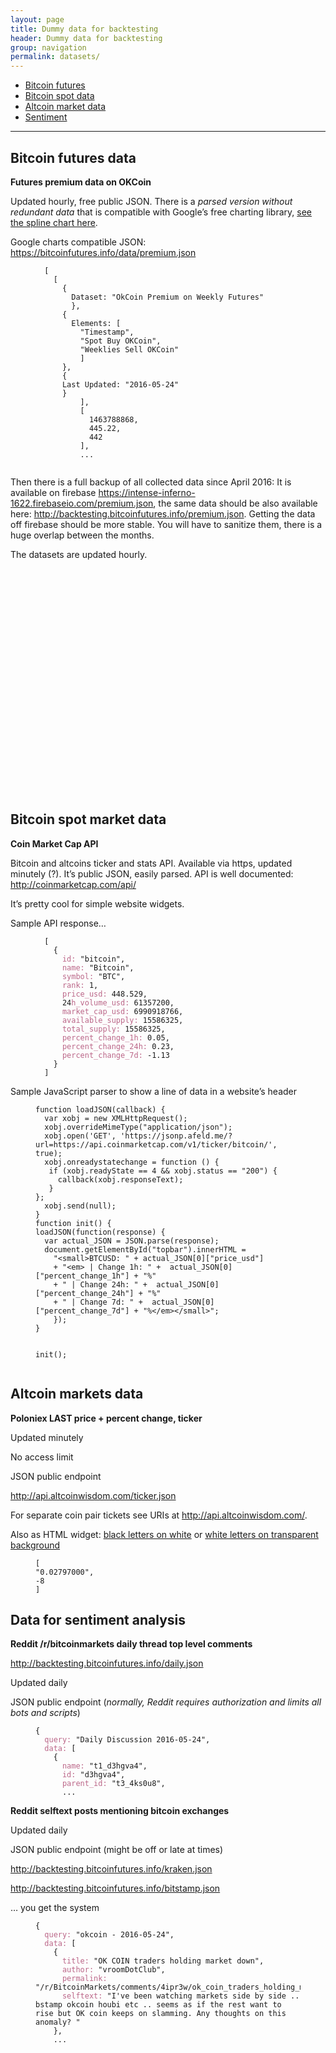 ```yaml
---
layout: page
title: Dummy data for backtesting
header: Dummy data for backtesting
group: navigation
permalink: datasets/
---
```



<ul>
  <li><a href="#bitcoin-futures-data">Bitcoin futures</a></li>
  <li><a href="#bitcoin-spot-market-data">Bitcoin spot data</a></li>
  <li><a href="#altcoin-markets-data">Altcoin market data</a></li>
  <li><a href="#data-for-sentiment-analysis">Sentiment</a></li>
</ul>

<hr />

<h2 id="bitcoin-futures-data">Bitcoin futures data</h2>

<p><strong>Futures premium data on OKCoin</strong></p>

<p>Updated hourly, free public JSON. There is a <em>parsed version without redundant data</em> that is compatible with Google’s free charting library, <a href="https://bitcoinfutures.info/data/premium/">see the spline chart here</a>.</p>

<p>Google charts compatible JSON: <a href="https://bitcoinfutures.info/data/premium.json">https://bitcoinfutures.info/data/premium.json</a></p>

<figure class="highlight"><pre><code class="language-ruby" data-lang="ruby">  <span class="p">[</span>
    <span class="p">[</span>
      <span class="p">{</span>
        <span class="no">Dataset</span><span class="p">:</span> <span class="s2">"OkCoin Premium on Weekly Futures"</span>
        <span class="p">},</span>
      <span class="p">{</span>
        <span class="no">Elements</span><span class="p">:</span> <span class="p">[</span>
          <span class="s2">"Timestamp"</span><span class="p">,</span>
          <span class="s2">"Spot Buy OKCoin"</span><span class="p">,</span>
          <span class="s2">"Weeklies Sell OKCoin"</span>
          <span class="p">]</span>
      <span class="p">},</span>
      <span class="p">{</span>
      <span class="no">Last</span> <span class="no">Updated</span><span class="p">:</span> <span class="s2">"2016-05-24"</span>
      <span class="p">}</span>
          <span class="p">],</span>
          <span class="p">[</span>
            <span class="mi">1463788868</span><span class="p">,</span>
            <span class="mi">445</span><span class="o">.</span><span class="mi">22</span><span class="p">,</span>
            <span class="mi">442</span>
          <span class="p">],</span>
          <span class="p">.</span><span class="nf">.</span><span class="o">.</span>
          </code></pre></figure>

<p>Then there is a full backup of all collected data since April 2016: It is available on firebase <a href="https://intense-inferno-1622.firebaseio.com/premium.json">https://intense-inferno-1622.firebaseio.com/premium.json</a>, the same data should be also available here: <a href="http://backtesting.bitcoinfutures.info/premium.json">http://backtesting.bitcoinfutures.info/premium.json</a>. Getting the data off firebase should be more stable. You will have to sanitize them, there is a huge overlap between the months.</p>

<p>The datasets are updated hourly.</p>

<script type="text/javascript" src="https://www.gstatic.com/charts/loader.js"></script>

<script type="text/javascript">
      google.charts.load('current', {'packages':['corechart']});
      google.charts.setOnLoadCallback(drawChart);

      function drawChart() {


        var jsonData = $.ajax({
              url: "https://jsonp.afeld.me/?url=https://bitcoinfutures.info/data/premium.json",
              dataType: "json",
              async: false
              }).responseText;

        var data = google.visualization.arrayToDataTable($.parseJSON(jsonData), false);


        var options = {
          title: 'Futures Premium - Spot Buy vs. Weeklies Sell, OKCoin',
          curveType: 'function',
          legend: { position: 'bottom' },
         hAxis: { textPosition: 'none' }
        };

        var chart = new google.visualization.LineChart(document.getElementById('curve_chart'));

        chart.draw(data, options);
      }
</script>

<div id="curve_chart" style="width: 100%; min-height: 360px;"></div>

<h2 id="bitcoin-spot-market-data">Bitcoin spot market data</h2>

<p><strong>Coin Market Cap API</strong></p>

<p>Bitcoin and altcoins ticker and stats API. Available via https, updated minutely (?). It’s public JSON, easily parsed. API is well documented: <a href="http://coinmarketcap.com/api/">http://coinmarketcap.com/api/</a></p>

<p>It’s pretty cool for  simple website widgets.</p>

<p>Sample API response…</p>

<figure class="highlight"><pre><code class="language-ruby" data-lang="ruby">  <span class="p">[</span>
    <span class="p">{</span>
      <span class="ss">id: </span><span class="s2">"bitcoin"</span><span class="p">,</span>
      <span class="ss">name: </span><span class="s2">"Bitcoin"</span><span class="p">,</span>
      <span class="ss">symbol: </span><span class="s2">"BTC"</span><span class="p">,</span>
      <span class="ss">rank: </span><span class="mi">1</span><span class="p">,</span>
      <span class="ss">price_usd: </span><span class="mi">448</span><span class="o">.</span><span class="mi">529</span><span class="p">,</span>
      <span class="mi">24</span><span class="ss">h_volume_usd: </span><span class="mi">61357200</span><span class="p">,</span>
      <span class="ss">market_cap_usd: </span><span class="mi">6990918766</span><span class="p">,</span>
      <span class="ss">available_supply: </span><span class="mi">15586325</span><span class="p">,</span>
      <span class="ss">total_supply: </span><span class="mi">15586325</span><span class="p">,</span>
      <span class="ss">percent_change_1h: </span><span class="mi">0</span><span class="o">.</span><span class="mo">05</span><span class="p">,</span>
      <span class="ss">percent_change_24h: </span><span class="mi">0</span><span class="o">.</span><span class="mi">23</span><span class="p">,</span>
      <span class="ss">percent_change_7d: </span><span class="o">-</span><span class="mi">1</span><span class="o">.</span><span class="mi">13</span>
    <span class="p">}</span>
  <span class="p">]</span></code></pre></figure>

<p>Sample JavaScript parser to show a line of data in a website’s header</p>

<figure class="highlight"><pre><code class="language-javascript" data-lang="javascript"><span class="kd">function</span> <span class="nx">loadJSON</span><span class="p">(</span><span class="nx">callback</span><span class="p">)</span> <span class="p">{</span>
  <span class="kd">var</span> <span class="nx">xobj</span> <span class="o">=</span> <span class="k">new</span> <span class="nx">XMLHttpRequest</span><span class="p">();</span>
  <span class="nx">xobj</span><span class="p">.</span><span class="nx">overrideMimeType</span><span class="p">(</span><span class="s2">"application/json"</span><span class="p">);</span>
  <span class="nx">xobj</span><span class="p">.</span><span class="nx">open</span><span class="p">(</span><span class="s1">'GET'</span><span class="p">,</span> <span class="s1">'https://jsonp.afeld.me/?url=https://api.coinmarketcap.com/v1/ticker/bitcoin/'</span><span class="p">,</span> <span class="kc">true</span><span class="p">);</span>
  <span class="nx">xobj</span><span class="p">.</span><span class="nx">onreadystatechange</span> <span class="o">=</span> <span class="kd">function</span> <span class="p">()</span> <span class="p">{</span>
   <span class="k">if</span> <span class="p">(</span><span class="nx">xobj</span><span class="p">.</span><span class="nx">readyState</span> <span class="o">==</span> <span class="mi">4</span> <span class="o">&amp;&amp;</span> <span class="nx">xobj</span><span class="p">.</span><span class="nx">status</span> <span class="o">==</span> <span class="s2">"200"</span><span class="p">)</span> <span class="p">{</span>
     <span class="nx">callback</span><span class="p">(</span><span class="nx">xobj</span><span class="p">.</span><span class="nx">responseText</span><span class="p">);</span>
   <span class="p">}</span>
<span class="p">};</span>
  <span class="nx">xobj</span><span class="p">.</span><span class="nx">send</span><span class="p">(</span><span class="kc">null</span><span class="p">);</span>
<span class="p">}</span>
<span class="kd">function</span> <span class="nx">init</span><span class="p">()</span> <span class="p">{</span>
<span class="nx">loadJSON</span><span class="p">(</span><span class="kd">function</span><span class="p">(</span><span class="nx">response</span><span class="p">)</span> <span class="p">{</span>
  <span class="kd">var</span> <span class="nx">actual_JSON</span> <span class="o">=</span> <span class="nx">JSON</span><span class="p">.</span><span class="nx">parse</span><span class="p">(</span><span class="nx">response</span><span class="p">);</span>
  <span class="nb">document</span><span class="p">.</span><span class="nx">getElementById</span><span class="p">(</span><span class="s2">"topbar"</span><span class="p">).</span><span class="nx">innerHTML</span> <span class="o">=</span>
    <span class="s2">"&lt;small&gt;BTCUSD: "</span> <span class="o">+</span> <span class="nx">actual_JSON</span><span class="p">[</span><span class="mi">0</span><span class="p">][</span><span class="s2">"price_usd"</span><span class="p">]</span>
    <span class="o">+</span> <span class="s2">"&lt;em&gt; | Change 1h: "</span> <span class="o">+</span>  <span class="nx">actual_JSON</span><span class="p">[</span><span class="mi">0</span><span class="p">][</span><span class="s2">"percent_change_1h"</span><span class="p">]</span> <span class="o">+</span> <span class="s2">"%"</span>
    <span class="o">+</span> <span class="s2">" | Change 24h: "</span> <span class="o">+</span>  <span class="nx">actual_JSON</span><span class="p">[</span><span class="mi">0</span><span class="p">][</span><span class="s2">"percent_change_24h"</span><span class="p">]</span> <span class="o">+</span> <span class="s2">"%"</span>
    <span class="o">+</span> <span class="s2">" | Change 7d: "</span> <span class="o">+</span>  <span class="nx">actual_JSON</span><span class="p">[</span><span class="mi">0</span><span class="p">][</span><span class="s2">"percent_change_7d"</span><span class="p">]</span> <span class="o">+</span> <span class="s2">"%&lt;/em&gt;&lt;/small&gt;"</span><span class="p">;</span>
    <span class="p">});</span>
<span class="p">}</span>

<span class="nx">init</span><span class="p">();</span></code></pre></figure>

<h2 id="altcoin-markets-data">Altcoin markets data</h2>

<p><strong>Poloniex LAST price + percent change, ticker</strong></p>

<p>Updated minutely</p>

<p>No access limit</p>

<p>JSON public endpoint</p>

<p><a href="http://api.altcoinwisdom.com/ticker.json">http://api.altcoinwisdom.com/ticker.json</a></p>

<p>For separate coin pair tickets see URIs at <a href="http://api.altcoinwisdom.com/">http://api.altcoinwisdom.com/</a>.</p>

<p>Also as HTML widget: <a href="https://jsonp.afeld.me/?url=http://api.altcoinwisdom.com/widget.html">black letters on white</a> or <a href="https://jsonp.afeld.me/?url=http://api.altcoinwisdom.com/widget-white.html">white letters on transparent background</a></p>

<figure class="highlight"><pre><code class="language-ruby" data-lang="ruby"><span class="p">[</span>
<span class="s2">"0.02797000"</span><span class="p">,</span>
<span class="o">-</span><span class="mi">8</span>
<span class="p">]</span></code></pre></figure>

<h2 id="data-for-sentiment-analysis">Data for sentiment analysis</h2>

<p><strong>Reddit /r/bitcoinmarkets daily thread top level comments</strong></p>

<p><a href="http://backtesting.bitcoinfutures.info/daily.json">http://backtesting.bitcoinfutures.info/daily.json</a></p>

<p>Updated daily</p>

<p>JSON public endpoint (<em>normally, Reddit requires authorization and limits all bots and scripts</em>)</p>

<figure class="highlight"><pre><code class="language-ruby" data-lang="ruby"><span class="p">{</span>
  <span class="ss">query: </span><span class="s2">"Daily Discussion 2016-05-24"</span><span class="p">,</span>
  <span class="ss">data: </span><span class="p">[</span>
    <span class="p">{</span>
      <span class="ss">name: </span><span class="s2">"t1_d3hgva4"</span><span class="p">,</span>
      <span class="ss">id: </span><span class="s2">"d3hgva4"</span><span class="p">,</span>
      <span class="ss">parent_id: </span><span class="s2">"t3_4ks0u8"</span><span class="p">,</span>
      <span class="p">.</span><span class="nf">.</span><span class="o">.</span></code></pre></figure>

<p><strong>Reddit selftext posts mentioning bitcoin exchanges</strong></p>

<p>Updated daily</p>

<p>JSON public endpoint (might be off or late at times)</p>

<p><a href="http://backtesting.bitcoinfutures.info/kraken.json">http://backtesting.bitcoinfutures.info/kraken.json</a></p>

<p><a href="http://backtesting.bitcoinfutures.info/bitstamp.json">http://backtesting.bitcoinfutures.info/bitstamp.json</a></p>

<p>… you get the system</p>

<figure class="highlight"><pre><code class="language-ruby" data-lang="ruby"><span class="p">{</span>
  <span class="ss">query: </span><span class="s2">"okcoin - 2016-05-24"</span><span class="p">,</span>
  <span class="ss">data: </span><span class="p">[</span>
    <span class="p">{</span>
      <span class="ss">title: </span><span class="s2">"OK COIN traders holding market down"</span><span class="p">,</span>
      <span class="ss">author: </span><span class="s2">"vroomDotClub"</span><span class="p">,</span>
      <span class="ss">permalink: </span><span class="s2">"/r/BitcoinMarkets/comments/4ipr3w/ok_coin_traders_holding_market_down/"</span><span class="p">,</span>
      <span class="ss">selftext: </span><span class="s2">"I've been watching markets side by side .. bstamp okcoin houbi etc .. seems as if the rest want to rise but OK coin keeps on slamming. Any thoughts on this anomaly? "</span>
    <span class="p">},</span>
    <span class="p">.</span><span class="nf">.</span><span class="o">.</span></code></pre></figure>
